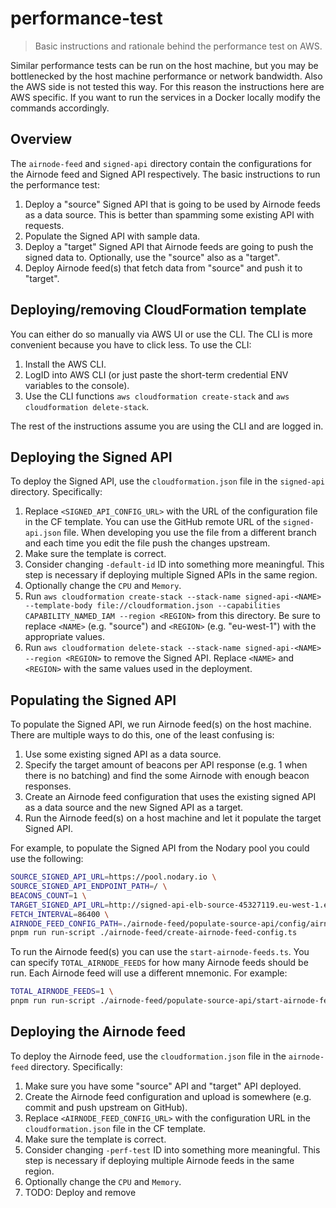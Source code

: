 # performance-test

> Basic instructions and rationale behind the performance test on AWS.

Similar performance tests can be run on the host machine, but you may be bottlenecked by the host machine performance or
network bandwidth. Also the AWS side is not tested this way. For this reason the instructions here are AWS specific. If
you want to run the services in a Docker locally modify the commands accordingly.

## Overview

The `airnode-feed` and `signed-api` directory contain the configurations for the Airnode feed and Signed API
respectively. The basic instructions to run the performance test:

1. Deploy a "source" Signed API that is going to be used by Airnode feeds as a data source. This is better than spamming
   some existing API with requests.
2. Populate the Signed API with sample data.
3. Deploy a "target" Signed API that Airnode feeds are going to push the signed data to. Optionally, use the "source"
   also as a "target".
4. Deploy Airnode feed(s) that fetch data from "source" and push it to "target".

## Deploying/removing CloudFormation template

You can either do so manually via AWS UI or use the CLI. The CLI is more convenient because you have to click less. To
use the CLI:

1. Install the AWS CLI.
2. LogID into AWS CLI (or just paste the short-term credential ENV variables to the console).
3. Use the CLI functions `aws cloudformation create-stack` and `aws cloudformation delete-stack`.

The rest of the instructions assume you are using the CLI and are logged in.

## Deploying the Signed API

To deploy the Signed API, use the `cloudformation.json` file in the `signed-api` directory. Specifically:

1. Replace `<SIGNED_API_CONFIG_URL>` with the URL of the configuration file in the CF template. You can use the GitHub
   remote URL of the `signed-api.json` file. When developing you use the file from a different branch and each time you
   edit the file push the changes upstream.
2. Make sure the template is correct.
3. Consider changing `-default-id` ID into something more meaningful. This step is necessary if deploying multiple
   Signed APIs in the same region.
4. Optionally change the `CPU` and `Memory`.
5. Run
   `aws cloudformation create-stack --stack-name signed-api-<NAME> --template-body file://cloudformation.json --capabilities CAPABILITY_NAMED_IAM --region <REGION>`
   from this directory. Be sure to replace `<NAME>` (e.g. "source") and `<REGION>` (e.g. "eu-west-1") with the
   appropriate values.
6. Run `aws cloudformation delete-stack --stack-name signed-api-<NAME> --region <REGION>` to remove the Signed API.
   Replace `<NAME>` and `<REGION>` with the same values used in the deployment.

## Populating the Signed API

To populate the Signed API, we run Airnode feed(s) on the host machine. There are multiple ways to do this, one of the
least confusing is:

1. Use some existing signed API as a data source.
2. Specify the target amount of beacons per API response (e.g. 1 when there is no batching) and find the some Airnode
   with enough beacon responses.
3. Create an Airnode feed configuration that uses the existing signed API as a data source and the new Signed API as a
   target.
4. Run the Airnode feed(s) on a host machine and let it populate the target Signed API.

For example, to populate the Signed API from the Nodary pool you could use the following:

```sh
SOURCE_SIGNED_API_URL=https://pool.nodary.io \
SOURCE_SIGNED_API_ENDPOINT_PATH=/ \
BEACONS_COUNT=1 \
TARGET_SIGNED_API_URL=http://signed-api-elb-source-45327119.eu-west-1.elb.amazonaws.com/ \
FETCH_INTERVAL=86400 \
AIRNODE_FEED_CONFIG_PATH=./airnode-feed/populate-source-api/config/airnode-feed.json \
pnpm run run-script ./airnode-feed/create-airnode-feed-config.ts
```

To run the Airnode feed(s) you can use the `start-airnode-feeds.ts`. You can specify `TOTAL_AIRNODE_FEEDS` for how many
Airnode feeds should be run. Each Airnode feed will use a different mnemonic. For example:

```sh
TOTAL_AIRNODE_FEEDS=1 \
pnpm run run-script ./airnode-feed/populate-source-api/start-airnode-feeds.ts
```

## Deploying the Airnode feed

To deploy the Airnode feed, use the `cloudformation.json` file in the `airnode-feed` directory. Specifically:

1. Make sure you have some "source" API and "target" API deployed.
2. Create the Airnode feed configuration and upload is somewhere (e.g. commit and push upstream on GitHub).
3. Replace `<AIRNODE_FEED_CONFIG_URL>` with the configuration URL in the `cloudformation.json` file in the CF template.
4. Make sure the template is correct.
5. Consider changing `-perf-test` ID into something more meaningful. This step is necessary if deploying multiple
   Airnode feeds in the same region.
6. Optionally change the `CPU` and `Memory`.
7. TODO: Deploy and remove
